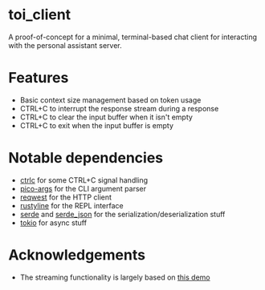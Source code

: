 # toi_client

A proof-of-concept for a minimal, terminal-based chat client for interacting
with the personal assistant server.

# Features

- Basic context size management based on token usage
- CTRL+C to interrupt the response stream during a response
- CTRL+C to clear the input buffer when it isn't empty
- CTRL+C to exit when the input buffer is empty

# Notable dependencies

- [ctrlc][0] for some CTRL+C signal handling
- [pico-args][1] for the CLI argument parser
- [reqwest][2] for the HTTP client
- [rustyline][3] for the REPL interface
- [serde][4] and [serde_json][5] for the serialization/deserialization stuff
- [tokio][6] for async stuff

# Acknowledgements

- The streaming functionality is largely based on [this demo][7]

[0]: https://crates.io/crates/ctrlc
[1]: https://crates.io/crates/pico-args
[2]: https://crates.io/crates/reqwest
[3]: https://crates.io/crates/rustyline
[4]: https://crates.io/crates/serde
[5]: https://crates.io/crates/serde_json
[6]: https://crates.io/crates/tokio
[7]: https://github.com/a-poor/openai-stream-rust-demo
